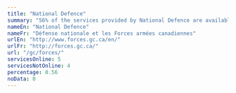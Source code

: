 ```yaml
---
title: "National Defence"
summary: "56% of the services provided by National Defence are available end-to-end online. 5 are available online, and 4 are not available online."
nameEn: "National Defence"
nameFr: "Défense nationale et les Forces armées canadiennes"
urlEn: "http://www.forces.gc.ca/en/"
urlFr: "http://forces.gc.ca/"
url: "/gc/forces/"
servicesOnline: 5
servicesNotOnline: 4
percentage: 0.56
noData: 0
---
```

